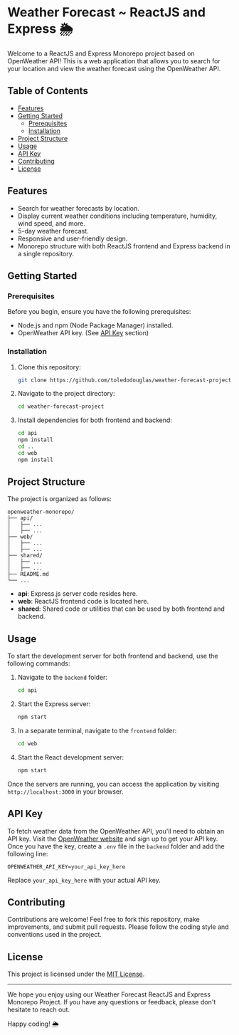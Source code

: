 # Weather Forecast ~ ReactJS and Express 🌦️

Welcome to a ReactJS and Express Monorepo project based on OpenWeather API! This is a web application that allows you to search for your location and view the weather forecast using the OpenWeather API.

## Table of Contents

- [Features](#features)
- [Getting Started](#getting-started)
  - [Prerequisites](#prerequisites)
  - [Installation](#installation)
- [Project Structure](#project-structure)
- [Usage](#usage)
- [API Key](#api-key)
- [Contributing](#contributing)
- [License](#license)

## Features

- Search for weather forecasts by location.
- Display current weather conditions including temperature, humidity, wind speed, and more.
- 5-day weather forecast.
- Responsive and user-friendly design.
- Monorepo structure with both ReactJS frontend and Express backend in a single repository.

## Getting Started

### Prerequisites

Before you begin, ensure you have the following prerequisites:

- Node.js and npm (Node Package Manager) installed.
- OpenWeather API key. (See [API Key](#api-key) section)

### Installation

1. Clone this repository:

   ```bash
   git clone https://github.com/toledodouglas/weather-forecast-project.git
   ```

2. Navigate to the project directory:

   ```bash
   cd weather-forecast-project
   ```

3. Install dependencies for both frontend and backend:

   ```bash
   cd api
   npm install
   cd ..
   cd web
   npm install
   ```

## Project Structure

The project is organized as follows:

```
openweather-monorepo/
├── api/
│   ├── ...
│   ├── ...
├── web/
│   ├── ...
│   ├── ...
├── shared/
│   ├── ...
│   ├── ...
├── README.md
└── ...
```

- **api**: Express.js server code resides here.
- **web**: ReactJS frontend code is located here.
- **shared**: Shared code or utilities that can be used by both frontend and backend.

## Usage

To start the development server for both frontend and backend, use the following commands:

1. Navigate to the `backend` folder:

   ```bash
   cd api
   ```

2. Start the Express server:

   ```bash
   npm start
   ```

3. In a separate terminal, navigate to the `frontend` folder:

   ```bash
   cd web
   ```

4. Start the React development server:

   ```bash
   npm start
   ```

Once the servers are running, you can access the application by visiting `http://localhost:3000` in your browser.

## API Key

To fetch weather data from the OpenWeather API, you'll need to obtain an API key. Visit the [OpenWeather website](https://openweathermap.org/) and sign up to get your API key. Once you have the key, create a `.env` file in the `backend` folder and add the following line:

```plaintext
OPENWEATHER_API_KEY=your_api_key_here
```

Replace `your_api_key_here` with your actual API key.

## Contributing

Contributions are welcome! Feel free to fork this repository, make improvements, and submit pull requests. Please follow the coding style and conventions used in the project.

## License

This project is licensed under the [MIT License](https://github.com/toledodouglas/weather-forecast-project/blob/main/LICENSE.txt).

---

We hope you enjoy using our Weather Forecast ReactJS and Express Monorepo Project. If you have any questions or feedback, please don't hesitate to reach out.

Happy coding! 🌦️
